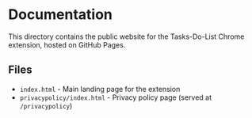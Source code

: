 # Documentation

This directory contains the public website for the Tasks-Do-List Chrome extension, hosted on GitHub Pages.

## Files

- `index.html` - Main landing page for the extension
- `privacypolicy/index.html` - Privacy policy page (served at `/privacypolicy`)
